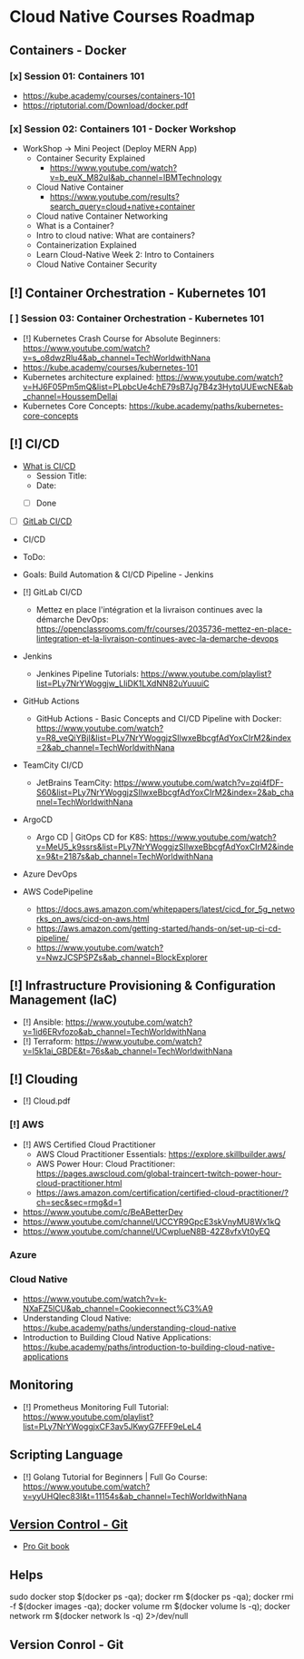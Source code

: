 # Cloud Native Courses Roadmap

## Containers - Docker
### [x] Session 01: Containers 101
- https://kube.academy/courses/containers-101
- https://riptutorial.com/Download/docker.pdf

### [x] Session 02: Containers 101 - Docker Workshop
- WorkShop -> Mini Peoject (Deploy MERN App)
  - Container Security Explained
    - https://www.youtube.com/watch?v=b_euX_M82uI&ab_channel=IBMTechnology
  - Cloud Native Container
    - https://www.youtube.com/results?search_query=cloud+native+container
  - Cloud native Container Networking
  - What is a Container?
  - Intro to cloud native: What are containers?
  - Containerization Explained
  - Learn Cloud-Native Week 2: Intro to Containers
  - Cloud Native Container Security

## [!] Container Orchestration - Kubernetes 101
### [ ] Session 03: Container Orchestration - Kubernetes 101
- [!] Kubernetes Crash Course for Absolute Beginners: https://www.youtube.com/watch?v=s_o8dwzRlu4&ab_channel=TechWorldwithNana
- https://kube.academy/courses/kubernetes-101
- Kubernetes architecture explained: https://www.youtube.com/watch?v=HJ6F05Pm5mQ&list=PLpbcUe4chE79sB7Jg7B4z3HytqUUEwcNE&ab_channel=HoussemDellai
- Kubernetes Core Concepts: https://kube.academy/paths/kubernetes-core-concepts

## [!] CI/CD
- [What is CI/CD](https://issamelferkh.notion.site/What-is-CI-CD-63183d5299bf411ba19c770810ac6b6d)
  - Session Title: 
  - Date:
  - [ ] Done


- [ ] [GitLab CI/CD](https://issamelferkh.notion.site/GitLab-CI-CD-08dc41b38cae4f7790ce80213977e93d)
- CI/CD
- ToDo:

- Goals: Build Automation & CI/CD Pipeline - Jenkins
- [!] GitLab CI/CD
  - Mettez en place l'intégration et la livraison continues avec la démarche DevOps: https://openclassrooms.com/fr/courses/2035736-mettez-en-place-lintegration-et-la-livraison-continues-avec-la-demarche-devops


- Jenkins
  - Jenkines Pipeline Tutorials: https://www.youtube.com/playlist?list=PLy7NrYWoggjw_LIiDK1LXdNN82uYuuuiC
- GitHub Actions
  - GitHub Actions - Basic Concepts and CI/CD Pipeline with Docker: https://www.youtube.com/watch?v=R8_veQiYBjI&list=PLy7NrYWoggjzSIlwxeBbcgfAdYoxCIrM2&index=2&ab_channel=TechWorldwithNana
- TeamCity CI/CD
  - JetBrains TeamCity: https://www.youtube.com/watch?v=zqi4fDF-S60&list=PLy7NrYWoggjzSIlwxeBbcgfAdYoxCIrM2&index=2&ab_channel=TechWorldwithNana
- ArgoCD
  - Argo CD | GitOps CD for K8S: https://www.youtube.com/watch?v=MeU5_k9ssrs&list=PLy7NrYWoggjzSIlwxeBbcgfAdYoxCIrM2&index=9&t=2187s&ab_channel=TechWorldwithNana
- Azure DevOps
- AWS CodePipeline
  - https://docs.aws.amazon.com/whitepapers/latest/cicd_for_5g_networks_on_aws/cicd-on-aws.html
  - https://aws.amazon.com/getting-started/hands-on/set-up-ci-cd-pipeline/
  - https://www.youtube.com/watch?v=NwzJCSPSPZs&ab_channel=BlockExplorer

## [!] Infrastructure Provisioning & Configuration Management (IaC)
- [!] Ansible: https://www.youtube.com/watch?v=1id6ERvfozo&ab_channel=TechWorldwithNana
- [!] Terraform: https://www.youtube.com/watch?v=l5k1ai_GBDE&t=76s&ab_channel=TechWorldwithNana

## [!] Clouding
- [!] Cloud.pdf 

### [!] AWS
- [!] AWS Certified Cloud Practitioner
  - AWS Cloud Practitioner Essentials: https://explore.skillbuilder.aws/
  - AWS Power Hour: Cloud Practitioner: https://pages.awscloud.com/global-traincert-twitch-power-hour-cloud-practitioner.html
  - https://aws.amazon.com/certification/certified-cloud-practitioner/?ch=sec&sec=rmg&d=1
- https://www.youtube.com/c/BeABetterDev
- https://www.youtube.com/channel/UCCYR9GpcE3skVnyMU8Wx1kQ
- https://www.youtube.com/channel/UCwpIueN8B-42Z8vfxVt0yEQ

### Azure

### Cloud Native
- https://www.youtube.com/watch?v=k-NXaFZ5lCU&ab_channel=Cookieconnect%C3%A9
- Understanding Cloud Native: https://kube.academy/paths/understanding-cloud-native
- Introduction to Building Cloud Native Applications: https://kube.academy/paths/introduction-to-building-cloud-native-applications

## Monitoring
- [!] Prometheus Monitoring Full Tutorial: https://www.youtube.com/playlist?list=PLy7NrYWoggjxCF3av5JKwyG7FFF9eLeL4

## Scripting Language
- [!] Golang Tutorial for Beginners | Full Go Course: https://www.youtube.com/watch?v=yyUHQIec83I&t=11154s&ab_channel=TechWorldwithNana

## [Version Control - Git](https://speckled-particle-440.notion.site/Version-Control-Git-16926313013347598e4975e803743044)
- [Pro Git book](https://speckled-particle-440.notion.site/Pro-Git-book-72e8ef1b3a8d42e286d7ceeaece9d437)

## Helps
sudo docker stop $(docker ps -qa); docker rm $(docker ps -qa); docker rmi -f $(docker images -qa); docker volume rm $(docker volume ls -q); docker network rm $(docker network ls -q) 2>/dev/null



## Version Conrol  - Git